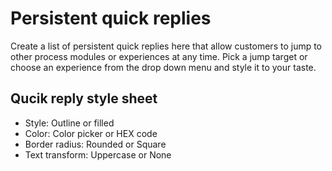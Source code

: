# Persistent quick replies

Create a list of persistent quick replies here that allow customers to jump to other process modules or experiences at any time.
Pick a jump target or choose an experience from the drop down menu and style it to your taste.

## Qucik reply style sheet

- Style: Outline or filled
- Color: Color picker or HEX code
- Border radius: Rounded or Square
- Text transform: Uppercase or None

